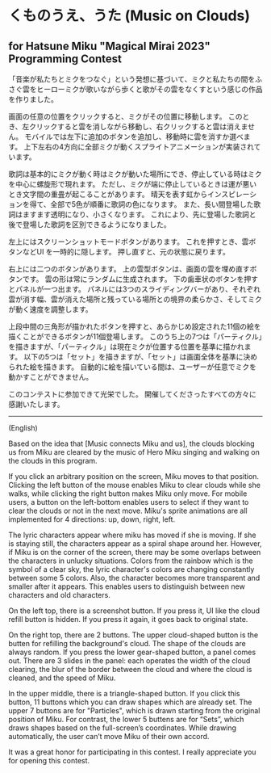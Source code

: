 # くものうえ、うた (Music on Clouds)
## for Hatsune Miku "Magical Mirai 2023" Programming Contest

「音楽が私たちとミクをつなぐ」という発想に基づいて、ミクと私たちの間をふさぐ雲をヒーローミクが歌いながら歩くと歌がその雲をなくすという感じの作品を作りました。

画面の任意の位置をクリックすると、ミクがその位置に移動します。 このとき、左クリックすると雲を消しながら移動し、右クリックすると雲は消えません。 モバイルでは左下に追加のボタンを追加し、移動時に雲を消すか選べます。 上下左右の4方向に全部ミクが動くスプライトアニメーションが実装されています。

歌詞は基本的にミクが動く時はミクが動いた場所にでき、停止している時はミクを中心に螺旋形で現れます。 ただし、ミクが端に停止しているときは運が悪いとき文字間の重畳が起こることがあります。 晴天を表す虹からインスピレーションを得て、全部で5色が順番に歌詞の色になります。 また、長い間登場した歌詞はますます透明になり、小さくなります。 これにより、先に登場した歌詞と後で登場した歌詞を区別できるようになりました。

左上にはスクリーンショットモードボタンがあります。 これを押すとき、雲ボタンなどUI を一時的に隠します。 押し直すと、元の状態に戻ります。

右上には二つのボタンがあります。 上の雲型ボタンは、画面の雲を埋め直すボタンです。 雲の形は常にランダムに生成されます。 下の歯車状のボタンを押すとパネルが一つ出ます。 パネルには3つのスライディングバーがあり、それぞれ雲が消す幅、雲が消えた場所と残っている場所との境界の柔らかさ、そしてミクが動く速度を調整します。

上段中間の三角形が描かれたボタンを押すと、あらかじめ設定された11個の絵を描くことができるボタンが11個登場します。 このうち上の7つは「パーティクル」を描きますが、「パーティクル」は現在ミクが位置する位置を基準に描かれます。 以下の5つは「セット」を描きますが、「セット」は画面全体を基準に決められた絵を描きます。 自動的に絵を描いている間は、ユーザーが任意でミクを動かすことができません。

このコンテストに参加できて光栄でした。 開催してくださったすべての方々に感謝いたします。

---

(English)

Based on the idea that [Music connects Miku and us], the clouds blocking us from Miku are cleared by the music of Hero Miku singing and walking on the clouds in this program.

If you click an arbitrary position on the screen, Miku moves to that position. Clicking the left button of the mouse enables Miku to clear clouds while she walks, while clicking the right button makes Miku only move. For mobile users, a button on the left-bottom enables users to select if they want to clear the clouds or not in the next move. Miku's sprite animations are all implemented for 4 directions: up, down, right, left.

The lyric characters appear where miku has moved if she is moving. If she is staying still, the characters appear as a spiral shape around her. However, if Miku is on the corner of the screen, there may be some overlaps between the characters in unlucky situations. Colors from the rainbow which is the symbol of a clear sky, the lyric character's colors are changing constantly between some 5 colors. Also, the character becomes more transparent and smaller after it appears. This enables users to distinguish between new characters and old characters.

On the left top, there is a screenshot button. If you press it, UI like the cloud refill button is hidden. If you press it again, it goes back to original state.

On the right top, there are 2 buttons. The upper cloud-shaped button is the butten for refilling the background's cloud. The shape of the clouds are always random. If you press the lower gear-shaped button, a panel comes out. There are 3 slides in the panel: each operates the width of the cloud clearing, the blur of the border between the cloud and where the cloud is cleaned, and the speed of Miku.

In the upper middle, there is a triangle-shaped button. If you click this button, 11 buttons which you can draw shapes which are already set. The upper 7 buttons are for "Particles", which is drawn starting from the original position of Miku. For contrast, the lower 5 buttens are for “Sets”, which draws shapes based on the full-screen’s coordinates. While drawing automatically, the user can’t move Miku of their own accord.

It was a great honor for participating in this contest. I really appreciate you for opening this contest.
